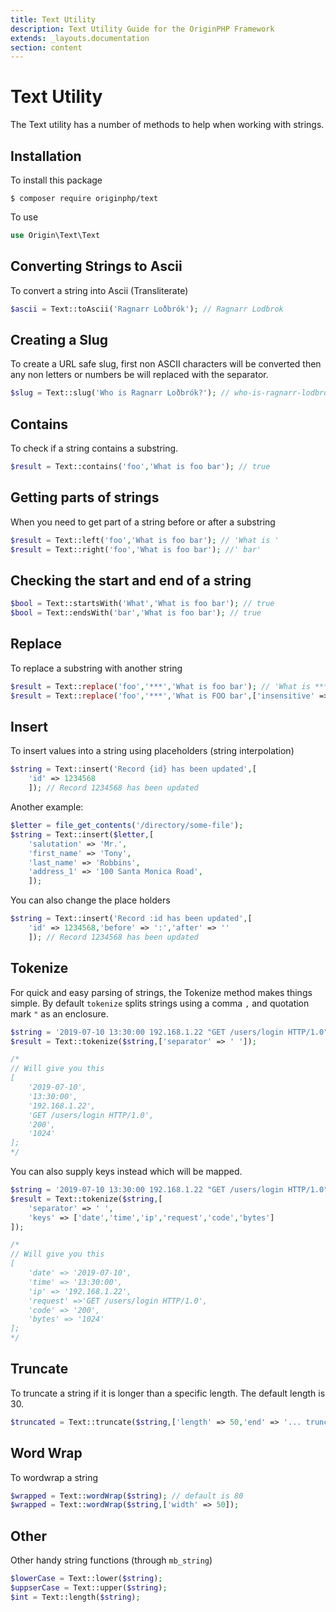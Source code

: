 ```yaml
---
title: Text Utility
description: Text Utility Guide for the OriginPHP Framework
extends: _layouts.documentation
section: content
---
```

# Text Utility

The Text utility has a number of methods to help when working with strings.

## Installation

To install this package

```linux
$ composer require originphp/text
```

To use

```php
use Origin\Text\Text
```

## Converting Strings to Ascii

To convert a string into Ascii (Transliterate)

```php
$ascii = Text::toAscii('Ragnarr Loðbrók'); // Ragnarr Lodbrok
```

## Creating a Slug

To create a URL safe slug, first non ASCII characters will be converted then any non letters or numbers be will replaced with the separator.

```php
$slug = Text::slug('Who is Ragnarr Loðbrók?'); // who-is-ragnarr-lodbrok
```

## Contains

To check if a string contains a substring.

```php
$result = Text::contains('foo','What is foo bar'); // true
```

## Getting parts of strings

When you need to get part of a string before or after a substring

```php
$result = Text::left('foo','What is foo bar'); // 'What is '
$result = Text::right('foo','What is foo bar'); //' bar'
```

## Checking the start and end of a string

```php
$bool = Text::startsWith('What','What is foo bar'); // true
$bool = Text::endsWith('bar','What is foo bar'); // true
```

## Replace

To replace a substring with another string

```php
$result = Text::replace('foo','***','What is foo bar'); // 'What is *** bar'
$result = Text::replace('foo','***','What is FOO bar',['insensitive' => true]); // 'What is *** bar'
```

## Insert

To insert values into a string using placeholders (string interpolation)

```php
$string = Text::insert('Record {id} has been updated',[
    'id' => 1234568
    ]); // Record 1234568 has been updated
```

Another example:

```php
$letter = file_get_contents('/directory/some-file');
$string = Text::insert($letter,[
    'salutation' => 'Mr.',
    'first_name' => 'Tony',
    'last_name' => 'Robbins',
    'address_1' => '100 Santa Monica Road',
    ]);
```

You can also change the place holders

```php
$string = Text::insert('Record :id has been updated',[
    'id' => 1234568,'before' => ':','after' => ''
    ]); // Record 1234568 has been updated
```


## Tokenize

For quick and easy parsing of strings, the Tokenize method makes things simple. By default `tokenize` splits strings
using a comma `,` and quotation mark `"` as an enclosure.

```php
$string = '2019-07-10 13:30:00 192.168.1.22 "GET /users/login HTTP/1.0" 200 1024';
$result = Text::tokenize($string,['separator' => ' ']);

/*
// Will give you this
[
    '2019-07-10',
    '13:30:00',
    '192.168.1.22',
    'GET /users/login HTTP/1.0',
    '200',
    '1024'
];
*/
```

You can also supply keys instead which will be mapped.

```php
$string = '2019-07-10 13:30:00 192.168.1.22 "GET /users/login HTTP/1.0" 200 1024';
$result = Text::tokenize($string,[
    'separator' => ' ',
    'keys' => ['date','time','ip','request','code','bytes']
]);

/*
// Will give you this
[
    'date' => '2019-07-10',
    'time' => '13:30:00',
    'ip' => '192.168.1.22',
    'request' =>'GET /users/login HTTP/1.0',
    'code' => '200',
    'bytes' => '1024'
];
*/
```

## Truncate

To truncate a string if it is longer than a specific length. The default length is 30.

```php
$truncated = Text::truncate($string,['length' => 50,'end' => '... truncated']);
```

## Word Wrap

To wordwrap a string

```php
$wrapped = Text::wordWrap($string); // default is 80
$wrapped = Text::wordWrap($string,['width' => 50]);
```

## Other

Other handy string functions  (through `mb_string`)

```php
$lowerCase = Text::lower($string);
$uppserCase = Text::upper($string);
$int = Text::length($string);
```